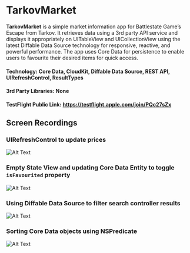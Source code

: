 # TarkovMarket
**TarkovMarket** is a simple market information app for Battlestate Game’s Escape from Tarkov. It retrieves data using a 3rd party API service and displays it appropriately on UITableView and UICollectionView using the latest Diffable Data Source technology for responsive, reactive, and powerful performance. The app uses Core Data for persistence to enable users to favourite their desired items for quick access.

#### Technology: Core Data, CloudKit, Diffable Data Source, REST API, UIRefreshControl, ResultTypes
#### 3rd Party Libraries: None
#### TestFlight Public Link: https://testflight.apple.com/join/PQc27sZx

## Screen Recordings

### UIRefreshControl to update prices 
![Alt Text](Gifs/UIRefreshControl.gif)

### Empty State View and updating Core Data Entity to toggle `isFavourited` property
![Alt Text](Gifs/EmptyState.gif)

### Using Diffable Data Source to filter search controller results
![Alt Text](Gifs/Diffing.gif)

### Sorting Core Data objects using NSPredicate
![Alt Text](Gifs/Sorting.gif)
